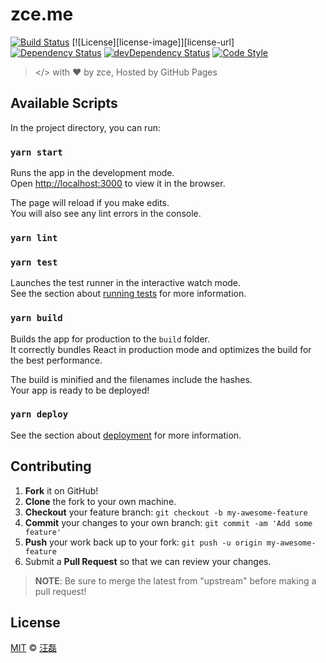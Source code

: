 # zce.me

[![Build Status][travis-image]][travis-url]
[![License][license-image]][license-url]
[![Dependency Status][dependency-image]][dependency-url]
[![devDependency Status][devdependency-image]][devdependency-url]
[![Code Style][style-image]][style-url]

> </> with ♥ by zce, Hosted by GitHub Pages

## Available Scripts

In the project directory, you can run:

### `yarn start`

Runs the app in the development mode.<br>
Open [http://localhost:3000](http://localhost:3000) to view it in the browser.

The page will reload if you make edits.<br>
You will also see any lint errors in the console.

### `yarn lint`

### `yarn test`

Launches the test runner in the interactive watch mode.<br>
See the section about [running tests](https://facebook.github.io/create-react-app/docs/running-tests) for more information.

### `yarn build`

Builds the app for production to the `build` folder.<br>
It correctly bundles React in production mode and optimizes the build for the best performance.

The build is minified and the filenames include the hashes.<br>
Your app is ready to be deployed!

### `yarn deploy`

See the section about [deployment](https://facebook.github.io/create-react-app/docs/deployment) for more information.

## Contributing

1. **Fork** it on GitHub!
2. **Clone** the fork to your own machine.
3. **Checkout** your feature branch: `git checkout -b my-awesome-feature`
4. **Commit** your changes to your own branch: `git commit -am 'Add some feature'`
5. **Push** your work back up to your fork: `git push -u origin my-awesome-feature`
6. Submit a **Pull Request** so that we can review your changes.

> **NOTE**: Be sure to merge the latest from "upstream" before making a pull request!

## License

[MIT](LICENSE) &copy; [汪磊](https://zce.me)



[travis-image]: https://img.shields.io/travis/zce/zce.github.io.svg
[travis-url]: https://travis-ci.org/zce/zce.github.io
[dependency-image]: https://img.shields.io/david/zce/zce.github.io.svg
[dependency-url]: https://david-dm.org/zce/zce.github.io
[devdependency-image]: https://img.shields.io/david/dev/zce/zce.github.io.svg
[devdependency-url]: https://david-dm.org/zce/zce.github.io?type=dev
[style-image]: https://img.shields.io/badge/code_style-standard-brightgreen.svg
[style-url]: http://standardjs.com